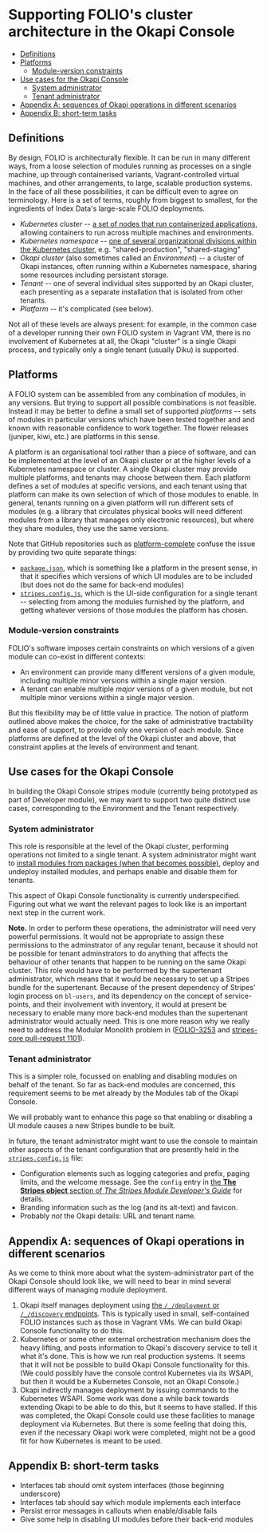 # Supporting FOLIO's cluster architecture in the Okapi Console

<!-- md2toc -l 2 cluster-architecture.md -->
* [Definitions](#definitions)
* [Platforms](#platforms)
    * [Module-version constraints](#module-version-constraints)
* [Use cases for the Okapi Console](#use-cases-for-the-okapi-console)
    * [System administrator](#system-administrator)
    * [Tenant administrator](#tenant-administrator)
* [Appendix A: sequences of Okapi operations in different scenarios](#appendix-a-sequences-of-okapi-operations-in-different-scenarios)
* [Appendix B: short-term tasks](#appendix-b-short-term-tasks)


## Definitions

By design, FOLIO is architecturally flexible. It can be run in many different ways, from a loose selection of modules running as processes on a single machine, up through containerised variants, Vagrant-controlled virtual machines, and other arrangements, to large, scalable production systems. In the face of all these possibilities, it can be difficult even to agree on terminology. Here is a set of terms, roughly from biggest to smallest, for the ingredients of Index Data's large-scale FOLIO deployments.

* _Kubernetes cluster_ -- [a set of nodes that run containerized applications](https://www.vmware.com/topics/glossary/content/kubernetes-cluster), allowing containers to run across multiple machines and environments.
* _Kubernetes namespace_ -- [one of several organizational divisions within the Kubernetes cluster](https://www.vmware.com/topics/glossary/content/kubernetes-namespace), e.g. "shared-production", "shared-staging"
* _Okapi cluster_ (also sometimes called an _Environment_) -- a cluster of Okapi instances, often running within a Kubernetes namespace, sharing some resources including persistant storage.
* _Tenant_ -- one of several individual sites supported by an Okapi cluster, each presenting as a separate installation that is isolated from other tenants.
* _Platform_ -- it's complicated (see below).

Not all of these levels are always present: for example, in the common case of a developer running their own FOLIO system in Vagrant VM, there is no involvement of Kubernetes at all, the Okapi "cluster" is a single Okapi process, and typically only a single tenant (usually Diku) is supported.


## Platforms

A FOLIO system can be assembled from any combination of modules, in any versions. But trying to support all possible combinations is not feasible. Instead it may be better to define a small set of supported _platforms_ -- sets of modules in particular versions which have been tested together and and known with reasonable confidence to work together. The flower releases (juniper, kiwi, etc.) are platforms in this sense.

A platform is an organisational tool rather than a piece of software, and can be implemented at the level of an Okapi cluster or at the higher levels of a Kubernetes namespace or cluster. A single Okapi cluster may provide multiple platforms, and tenants may choose between them. Each platform defines a set of modules at specific versions, and each tenant using that platform can make its own selection of which of those modules to enable. In general, tenants running on a given platform will run different sets of modules (e.g. a library that circulates physical books will need different modules from a library that manages only electronic resources), but where they share modules, they use the same versions.

Note that GitHub repositories such as [platform-complete](https://github.com/folio-org/platform-complete) confuse the issue by providing two quite separate things:
* [`package.json`](https://github.com/folio-org/platform-complete/blob/master/package.json), which is something like a platform in the present sense, in that it specifies which versions of which UI modules are to be included (but does not do the same for back-end modules)
* [`stripes.config.js`](https://github.com/folio-org/platform-complete/blob/master/stripes.config.js), which is the UI-side configuration for a single tenant -- selecting from among the modules furnished by the platform, and getting whatever versions of those modules the platform has chosen.

### Module-version constraints

FOLIO's software imposes certain constraints on which versions of a given module can co-exist in different contexts:
* An environment can provide many different versions of a given module, including multiple minor versions within a single major version.
* A tenant can enable multiple _major_ versions of a given module, but not multiple minor versions within a single major version.

But this flexibility may be of little value in practice. The notion of platform outlined above makes the choice, for the sake of administrative tractability and ease of support, to provide only one version of each module. Since platforms are defined at the level of the Okapi cluster and above, that constraint applies at the levels of environment and tenant.


## Use cases for the Okapi Console

In building the Okapi Console stripes module (currently being prototyped as part of Developer module), we may want to support two quite distinct use cases, corresponding to the Environment and the Tenant respectively.

### System administrator

This role is responsible at the level of the Okapi cluster, performing operations not limited to a single tenant. A system administrator might want to [install modules from packages (when that becomes possible)](package.md), deploy and undeploy installed modules, and perhaps enable and disable them for tenants.

This aspect of Okapi Console functionality is currently underspecified. Figuring out what we want the relevant pages to look like is an important next step in the current work.

**Note.**
In order to perform these operations, the administrator will need very powerful permissions. It would not be appropriate to assign these permissions to the adminstrator of any regular tenant, because it should not be possible for tenant adminstrators to do anything that affects the behaviour of other tenants that happen to be running on the same Okapi cluster. This role would have to be performed by the supertenant administrator, which means that it would be necessary to set up a Stripes bundle for the supertenant. Because of the present dependency of Stripes' login process on `bl-users`, and its dependency on the concept of service-points, and their involvement with inventory, it would at present be necessary to enable many more back-end modules than the supertenant administrator would actually need. This is one more reason why we really need to address the Modular Monolith problem in ([FOLIO-3253](https://issues.folio.org/browse/FOLIO-3253) and [stripes-core pull-request 1101](https://github.com/folio-org/stripes-core/pull/1101)).

### Tenant administrator

This is a simpler role, focussed on enabling and disabling modules on behalf of the tenant. So far as back-end modules are concerned, this requirement seems to be met already by the Modules tab of the Okapi Console.

We will probably want to enhance this page so that enabling or disabling a UI module causes a new Stripes bundle to be built.

In future, the tenant administrator might want to use the console to maintain other aspects of the tenant configuration that are presently held in the [`stripes.config.js`](https://github.com/folio-org/platform-complete/blob/master/stripes.config.js) file:
* Configuration elements such as logging categories and prefix, paging limits, and the welcome message. See the `config` entry in [the **The Stripes object** section of _The Stripes Module Developer's Guide_](https://github.com/folio-org/stripes/blob/master/doc/dev-guide.md#the-stripes-object) for details.
* Branding information such as the log (and its alt-text) and favicon.
* Probably _not_ the Okapi details: URL and tenant name.


## Appendix A: sequences of Okapi operations in different scenarios

As we come to think more about what the system-administrator part of the Okapi Console should look like, we will need to bear in mind several different ways of managing module deployment.

1. Okapi itself manages deployment using [the `/_/deployment` or `/_/discovery` endpoints](https://github.com/folio-org/okapi/blob/master/doc/guide.md#deployment-and-discovery). This is typically used in small, self-contained FOLIO instances such as those in Vagrant VMs. We can build Okapi Console functionality to do this.
2. Kubernetes or some other external orchestration mechanism does the heavy lifting, and posts information to Okapi's discovery service to tell it what it's done. This is how we run real production systems. It seems that it will not be possible to build Okapi Console functionality for this. (We could possibly have the console control Kubernetes via its WSAPI, but then it would be a Kubernetes Console, not an Okapi Console.)
3. Okapi indirectly manages deployment by issuing commands to the Kubernetes WSAPI. Some work was done a while back towards extending Okapi to be able to do this, but it seems to have stalled. If this was completed, the Okapi Console could use these facilities to manage deployment via Kubernetes. But there is some feeling that doing this, even if the necessary Okapi work were completed, might not be a good fit for how Kubernetes is meant to be used.


## Appendix B: short-term tasks

* Interfaces tab should omit system interfaces (those beginning underscore)
* Interfaces tab should say which module implements each interface
* Persist error messages in callouts when enable/disable fails
* Give some help in disabling UI modules before their back-end modules


